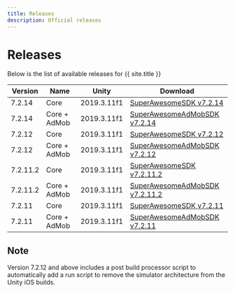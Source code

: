 ```yaml
---
title: Releases
description: Official releases
---
```


# Releases

Below is the list of available releases for {{ site.title }}

| Version | Name | Unity | Download |
|---------|--------|------|------|
|7.2.14|Core|2019.3.11f1|[SuperAwesomeSDK v7.2.14](https://github.com/SuperAwesomeLTD/sa-unity-sdk/releases/download/7.2.14/SuperAwesomeSDK-7.2.14.Unity.full.unitypackage)|
|7.2.14|Core + AdMob|2019.3.11f1|  [SuperAwesomeAdMobSDK v7.2.14](https://github.com/SuperAwesomeLTD/sa-unity-sdk/releases/download/7.2.14/SuperAwesomeAdMobSDK-7.2.14.Unity.full.unitypackage)|
|7.2.12|Core|2019.3.11f1|[SuperAwesomeSDK v7.2.12](https://github.com/SuperAwesomeLTD/sa-unity-sdk/releases/download/7.2.12/SuperAwesomeSDK-7.2.12.Unity.full.unitypackage)|
|7.2.12|Core + AdMob|2019.3.11f1|  [SuperAwesomeAdMobSDK v7.2.12](https://github.com/SuperAwesomeLTD/sa-unity-sdk/releases/download/7.2.12/SuperAwesomeAdMobSDK-7.2.12.Unity.full.unitypackage)|
|7.2.11.2|Core|2019.3.11f1|[SuperAwesomeSDK v7.2.11.2](https://github.com/SuperAwesomeLTD/sa-unity-sdk/releases/download/7.2.11.2/SuperAwesomeSDK-7.2.11.2.Unity.full.unitypackage)|
|7.2.11.2|Core + AdMob|2019.3.11f1|  [SuperAwesomeAdMobSDK v7.2.11.2](https://github.com/SuperAwesomeLTD/sa-unity-sdk/releases/download/7.2.11.2/SuperAwesomeAdMobSDK-7.2.11.2.Unity.full.unitypackage)|
|7.2.11|Core|2019.3.11f1|[SuperAwesomeSDK v7.2.11](https://github.com/SuperAwesomeLTD/sa-unity-sdk/releases/download/7.2.11/SuperAwesomeSDK-7.2.11.Unity.full.unitypackage)|
|7.2.11|Core + AdMob|2019.3.11f1|  [SuperAwesomeAdMobSDK v7.2.11](https://github.com/SuperAwesomeLTD/sa-unity-sdk/releases/download/7.2.11/SuperAwesomeAdMobSDK-7.2.11.Unity.full.unitypackage)|

## Note

Version 7.2.12 and above includes a post build processor script to automatically add a run script to remove the simulator architecture from the Unity iOS builds.
